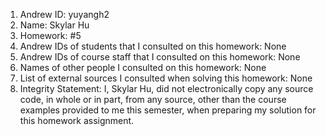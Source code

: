 1) Andrew ID: yuyangh2
2) Name: Skylar Hu
3) Homework: #5
4) Andrew IDs of students that I consulted on this homework: None
5) Andrew IDs of course staff that I consulted on this homework: None
6) Names of other people I consulted on this homework: None
7) List of external sources I consulted when solving this homework: None
8) Integrity Statement: I, Skylar Hu, did not electronically copy any source code, in whole or in part, from any source, other than the course examples provided to me this semester, when preparing my solution for this homework assignment.
